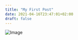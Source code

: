```yaml
---
title: "My First Post"
date: 2021-04-16T23:47:01+02:00
draft: false
---
```


![Image](/image/Test.png)

